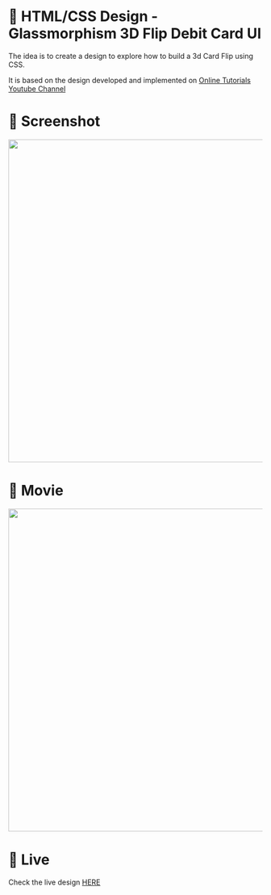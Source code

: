 # 🎨 HTML/CSS Design - Glassmorphism 3D Flip Debit Card UI

The idea is to create a design to explore how to build a 3d Card Flip using CSS. 

It is based on the design developed and implemented  on [Online Tutorials Youtube Channel](https://www.youtube.com/watch?v=XeX1vsaufF0)


# 📸 Screenshot
<img src="https://storage.googleapis.com/rfribeiro-css/glassmorphism-02/presentation.png" width="640">


# 🎥 Movie
<img src="https://storage.googleapis.com/rfribeiro-css/glassmorphism-02/presentation.gif" width="640">

# 🚀 Live

Check the live design [HERE](https://storage.googleapis.com/rfribeiro-css/glassmorphism-02/index.html)